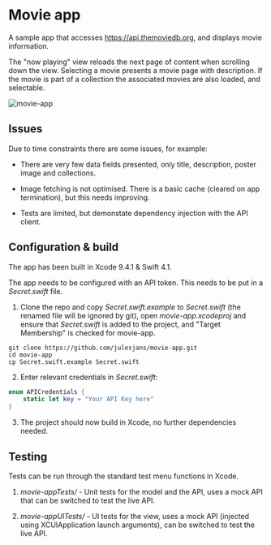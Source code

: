 
# Movie app #

A sample app that accesses https://api.themoviedb.org,  and displays movie information. 

The "now playing" view reloads the next page of content when scrolling down the view. Selecting a movie presents a movie page with description. 
If the movie is part of a collection the associated movies are also loaded, and selectable.

![movie-app](http://bucket-uk.julesjans.com.s3.amazonaws.com/Misc/Images/movie-app.gif)

##  Issues ##

Due to time constraints there are some issues, for example:

* There are very few data fields presented, only title, description, poster image and collections.

* Image fetching is not optimised. There is a basic cache (cleared on app termination), but this needs improving.

* Tests are limited, but demonstate dependency injection with the API client. 



##  Configuration & build ##

The app has been built in Xcode 9.4.1 & Swift 4.1.

The  app needs to be configured with an API token. This needs to be put in a *Secret.swift* file.

1. Clone the repo and copy *Secret.swift.example*  to *Secret.swift* (the renamed file will be ignored by git), open *movie-app.xcodeproj* and ensure that *Secret.swift* is  added to the project, 
and "Target Membership" is checked for movie-app.

```
git clone https://github.com/julesjans/movie-app.git
cd movie-app
cp Secret.swift.example Secret.swift
```
2. Enter relevant credentials in *Secret.swift*:

```Swift
enum APICredentials {
    static let key = "Your API Key here"
}
```
3. The project should now build in Xcode, no further dependencies needed.


##  Testing ##

Tests can be run through the standard test menu functions in Xcode.

1. *movie-appTests/* - Unit tests for the model and the API, uses a mock API that can be switched to test the live API.

2. *movie-appUITests/* - UI tests for the view, uses a mock API (injected using XCUIApplication launch arguments), can be switched to test the live API. 
